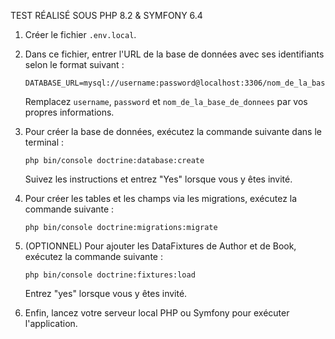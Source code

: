 TEST RÉALISÉ SOUS PHP 8.2 & SYMFONY 6.4

1. Créer le fichier `.env.local`.

2. Dans ce fichier, entrer l'URL de la base de données avec ses identifiants selon le format suivant :
    ```
    DATABASE_URL=mysql://username:password@localhost:3306/nom_de_la_base_de_donnees
    ```
   Remplacez `username`, `password` et `nom_de_la_base_de_donnees` par vos propres informations.

4. Pour créer la base de données, exécutez la commande suivante dans le terminal :
    ```
    php bin/console doctrine:database:create
    ```
    Suivez les instructions et entrez "Yes" lorsque vous y êtes invité.

5. Pour créer les tables et les champs via les migrations, exécutez la commande suivante :
    ```
    php bin/console doctrine:migrations:migrate
    ```
6. (OPTIONNEL) Pour ajouter les DataFixtures de Author et de Book, exécutez la commande suivante :
    ```
    php bin/console doctrine:fixtures:load
    ```
    Entrez "yes" lorsque vous y êtes invité.

7. Enfin, lancez votre serveur local PHP ou Symfony pour exécuter l'application.
